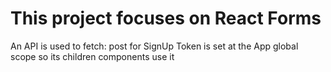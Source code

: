 # This project focuses on React Forms
An API is used to fetch: post for SignUp 
Token is set at the App global scope so its children components use it